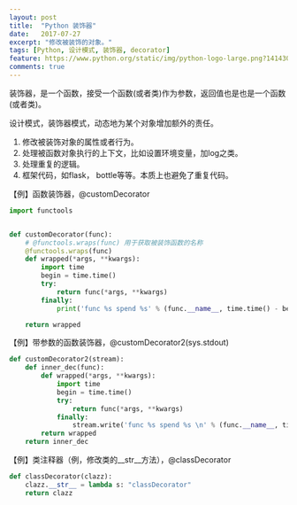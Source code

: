 ```yaml
---
layout: post
title:  "Python 装饰器"
date:   2017-07-27
excerpt: "修改被装饰的对象。"
tags: [Python, 设计模式, 装饰器, decorator]
feature: https://www.python.org/static/img/python-logo-large.png?1414305901
comments: true
---
```

装饰器，是一个函数，接受一个函数(或者类)作为参数，返回值也是也是一个函数(或者类)。

设计模式，装饰器模式，动态地为某个对象增加额外的责任。
1. 修改被装饰对象的属性或者行为。
2. 处理被函数对象执行的上下文，比如设置环境变量，加log之类。
3. 处理重复的逻辑。
4. 框架代码，如flask， bottle等等。本质上也避免了重复代码。

【例】函数装饰器，@customDecorator

``` python
import functools


def customDecorator(func):
    # @functools.wraps(func) 用于获取被装饰函数的名称
    @functools.wraps(func)
    def wrapped(*args, **kwargs):
        import time
        begin = time.time()
        try:
            return func(*args, **kwargs)
        finally:
            print('func %s spend %s' % (func.__name__, time.time() - begin))

    return wrapped

```

【例】带参数的函数装饰器，@customDecorator2(sys.stdout)

``` python
def customDecorator2(stream):
    def inner_dec(func):
        def wrapped(*args, **kwargs):
            import time
            begin = time.time()
            try:
                return func(*args, **kwargs)
            finally:
                stream.write('func %s spend %s \n' % (func.__name__, time.time() - begin))
        return wrapped
    return inner_dec
```

【例】类注释器（例，修改类的__str__方法），@classDecorator

``` python
def classDecorator(clazz):
    clazz.__str__ = lambda s: "classDecorator"
    return clazz
```
